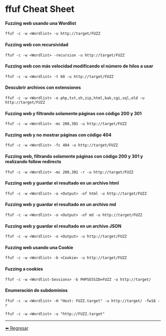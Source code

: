# ffuf Cheat Sheet

#### Fuzzing web usando una Wordlist
```
ffuf -c -w <Wordlist> -u http://target/FUZZ
```

#### Fuzzing web con recursividad
```
ffuf -c -w <Wordlist> -recursion -u http://target/FUZZ
```

#### Fuzzing web con más velocidad modificando el número de hilos a usar
```
ffuf -c -w <Wordlist> -t 60 -u http://target/FUZZ
```

#### Descubrir archivos con extensiones
```
ffuf -c -w <Wordlist> -e php,txt,sh,zip,html,bak,cgi,sql,old -u http://target/FUZZ
```

#### Fuzzing web y filtrando solamente páginas con código 200 y 301
```
ffuf -c -w <Wordlist> -mc 200,301 -u http://target/FUZZ
```

#### Fuzzing web y no mostrar páginas con código 404
```
ffuf -c -w <Wordlist> -fc 404 -u http://target/FUZZ
```

#### Fuzzing web, filtrando solamente páginas con código 200 y 301 y realizando follow redirects
```
ffuf -c -w <Wordlist> -mc 200,301 -r -u http://target/FUZZ
```

#### Fuzzing web y guardar el resultado en un archivo html
```
ffuf -c -w <Wordlist> -o <Output> -of html -u http://target/FUZZ
```

#### Fuzzing web y guardar el resultado en un archivo md
```
ffuf -c -w <Wordlist> -o <Output> -of md -u http://target/FUZZ
```

#### Fuzzing web y guardar el resultado en un archivo JSON
```
ffuf -c -w <Wordlist> -o <Output> -u http://target/FUZZ
```

#### Fuzzing web usando una Cookie
```
ffuf -c -w <Wordlist> -b <Cookie> -u http://target/FUZZ
```

#### Fuzzing a cookies
```
ffuf -c -w <Wordlist-Sessions> -b PHPSESSID=FUZZ -u http://target/
```

#### Enumeración de subdominios
```
ffuf -c -w <Wordlist> -H "Host: FUZZ.target" -u http://target/ -fw18 -r

ffuf -c -w <Wordlist> -u "http://FUZZ.target"
```

---

[:arrow_left: Regresar](https://github.com/m4lal0/cheatsheets)